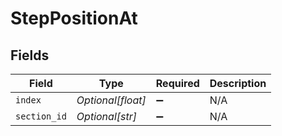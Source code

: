 # StepPositionAt


## Fields

| Field              | Type               | Required           | Description        |
| ------------------ | ------------------ | ------------------ | ------------------ |
| `index`            | *Optional[float]*  | :heavy_minus_sign: | N/A                |
| `section_id`       | *Optional[str]*    | :heavy_minus_sign: | N/A                |